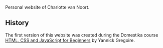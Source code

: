 Personal website of Charlotte van Noort.

History
-------

The first version of this website was created during the Domestika course [HTML, CSS and JavaScript for Beginners](https://www.domestika.org/en/courses/4905-html-css-and-javascript-for-beginners) by Yannick Gregoire.
